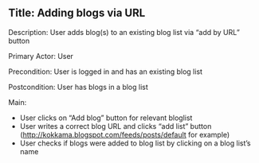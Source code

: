 ## Title: Adding blogs via URL ##

Description: User adds blog(s) to an existing blog list via “add by URL” button

Primary Actor: User

Precondition: User is logged in and has an existing blog list

Postcondition: User has blogs in a blog list

Main:
  * User clicks on “Add blog” button for relevant bloglist
  * User writes a correct blog URL and clicks “add list” button (http://kokkama.blogspot.com/feeds/posts/default for example)
  * User checks if blogs were added to blog list by clicking on a blog list’s name